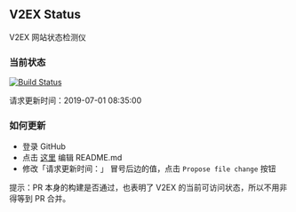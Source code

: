 ## V2EX Status

V2EX 网站状态检测仪

### 当前状态

[![Build Status](https://travis-ci.com/VitoVan/v2ex-status.svg?branch=master)](https://travis-ci.com/VitoVan/v2ex-status)

请求更新时间：2019-07-01 08:35:00

### 如何更新

- 登录 GitHub
- 点击 [这里](https://github.com/VitoVan/v2ex-status/edit/master/README.md) 编辑 README.md
- 修改「请求更新时间：」 冒号后边的值，点击 `Propose file change` 按钮

提示：PR 本身的构建是否通过，也表明了 V2EX 的当前可访问状态，所以不用非得等到 PR 合并。
